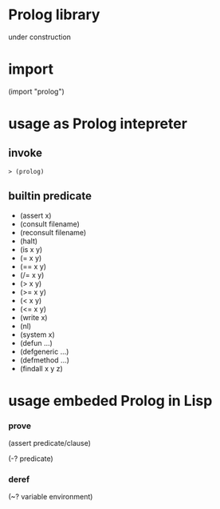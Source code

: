 # Prolog library
under construction

# import
(import "prolog")

# usage as Prolog intepreter

## invoke 
```
> (prolog)
```

## builtin predicate

- (assert x)
- (consult filename)
- (reconsult filename)
- (halt)
- (is x y)
- (= x y)
- (== x y)
- (/= x y)
- (> x y)
- (>= x y)
- (< x y)
- (<= x y)
- (write x)
- (nl)
- (system x)
- (defun ...)
- (defgeneric ...)
- (defmethod ...)
- (findall x y z)

# usage embeded Prolog in Lisp

### prove

(assert predicate/clause)

(-? predicate)

### deref
(~? variable environment)